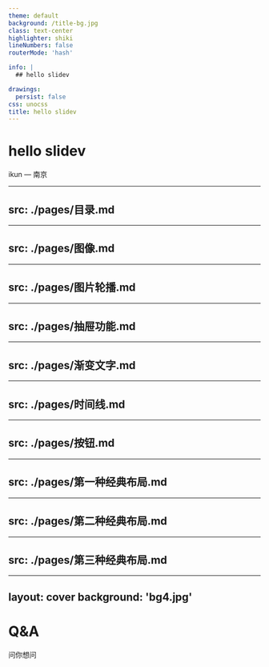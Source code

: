 ```yaml
---
theme: default
background: /title-bg.jpg
class: text-center
highlighter: shiki
lineNumbers: false
routerMode: 'hash'

info: |
  ## hello slidev

drawings:
  persist: false
css: unocss
title: hello slidev
---
```


# **hello slidev**

<div
v-motion
:initial="{ x: -80, opacity: 0}"
:enter="{ x: 0, opacity: 1,  scale: 1.5, transition: { delay: 100, duration: 2500 } }"
>
  <span class="color-orange text-xl">
    ikun — 南京
  </span>
</div>

---
src: ./pages/目录.md
---

---
src: ./pages/图像.md
---

---
src: ./pages/图片轮播.md
---

---
src: ./pages/抽屉功能.md
---

---
src: ./pages/渐变文字.md
---

---
src: ./pages/时间线.md
---

---
src: ./pages/按钮.md
---

---
src: ./pages/第一种经典布局.md
---

---
src: ./pages/第二种经典布局.md
---

---
src: ./pages/第三种经典布局.md
---

---
layout: cover
background: 'bg4.jpg'
---

# Q&A

问你想问